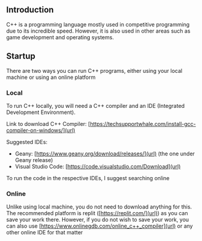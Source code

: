 ## Introduction

C++ is a programming language mostly used in competitive programming due to its incredible speed. However, it is also used in other areas such as game development and operating systems.

## Startup

There are two ways you can run C++ programs, either using your local machine or using an online platform

### Local

To run C++ locally, you will need a C++ compiler and an IDE (Integrated Development Environment).

Link to download C++ Compiler: [https://techsupportwhale.com/install-gcc-compiler-on-windows/](url)

Suggested IDEs:
- Geany: [https://www.geany.org/download/releases/](url) (the one under Geany release)
- Visual Studio Code: [https://code.visualstudio.com/Download](url)

To run the code in the respective IDEs, I suggest searching online

### Online

Unlike using local machine, you do not need to download anything for this. The recommended platform is replit ([https://replit.com/](url)) as you can save your work there. However, if you do not wish to save your work, you can also use [https://www.onlinegdb.com/online_c++_compiler](url) or any other online IDE for that matter
